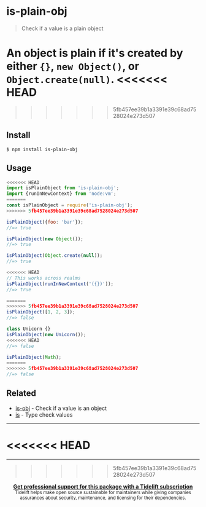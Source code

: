 # is-plain-obj

> Check if a value is a plain object

An object is plain if it's created by either `{}`, `new Object()`, or `Object.create(null)`.
<<<<<<< HEAD
=======

>>>>>>> 5fb457ee39b1a3391e39c68ad7528024e273d507

## Install

```
$ npm install is-plain-obj
```

## Usage

```js
<<<<<<< HEAD
import isPlainObject from 'is-plain-obj';
import {runInNewContext} from 'node:vm';
=======
const isPlainObject = require('is-plain-obj');
>>>>>>> 5fb457ee39b1a3391e39c68ad7528024e273d507

isPlainObject({foo: 'bar'});
//=> true

isPlainObject(new Object());
//=> true

isPlainObject(Object.create(null));
//=> true

<<<<<<< HEAD
// This works across realms
isPlainObject(runInNewContext('({})'));
//=> true

=======
>>>>>>> 5fb457ee39b1a3391e39c68ad7528024e273d507
isPlainObject([1, 2, 3]);
//=> false

class Unicorn {}
isPlainObject(new Unicorn());
<<<<<<< HEAD
//=> false

isPlainObject(Math);
=======
>>>>>>> 5fb457ee39b1a3391e39c68ad7528024e273d507
//=> false
```

## Related

- [is-obj](https://github.com/sindresorhus/is-obj) - Check if a value is an object
- [is](https://github.com/sindresorhus/is) - Type check values

---

<<<<<<< HEAD
=======
---

>>>>>>> 5fb457ee39b1a3391e39c68ad7528024e273d507
<div align="center">
	<b>
		<a href="https://tidelift.com/subscription/pkg/npm-is-plain-obj?utm_source=npm-is-plain-obj&utm_medium=referral&utm_campaign=readme">Get professional support for this package with a Tidelift subscription</a>
	</b>
	<br>
	<sub>
		Tidelift helps make open source sustainable for maintainers while giving companies<br>assurances about security, maintenance, and licensing for their dependencies.
	</sub>
</div>
